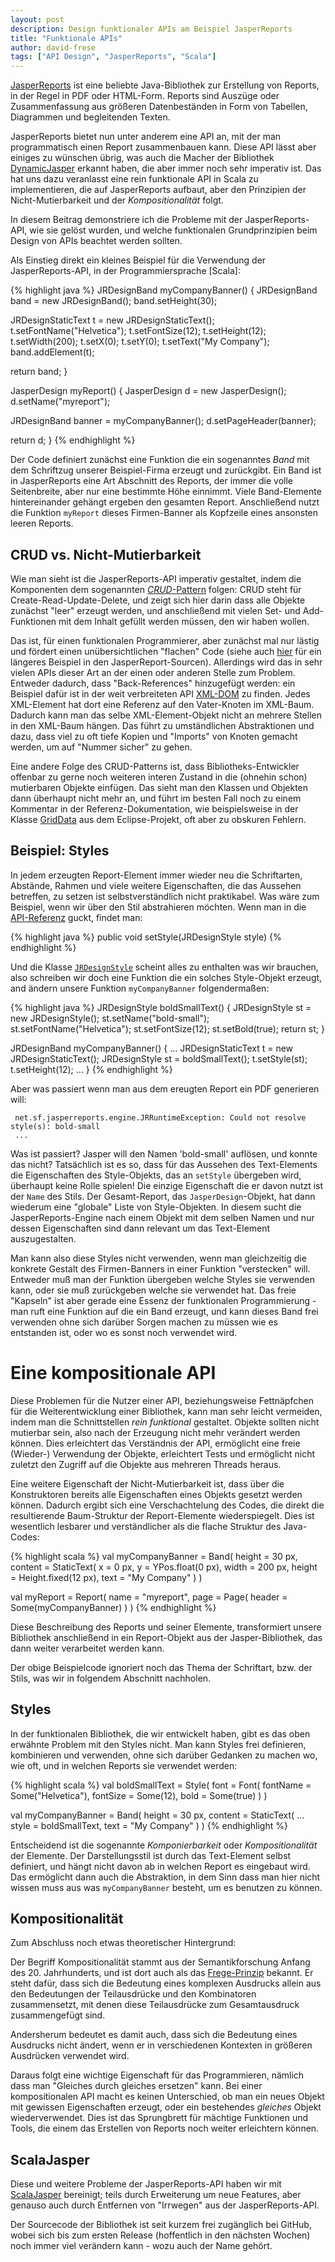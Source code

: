 ```yaml
---
layout: post
description: Design funktionaler APIs am Beispiel JasperReports
title: "Funktionale APIs"
author: david-frese
tags: ["API Design", "JasperReports", "Scala"]
---
```


[JasperReports](http://www.jaspersoft.com/reporting) ist eine beliebte
Java-Bibliothek zur Erstellung von Reports, in der Regel in PDF oder
HTML-Form. Reports sind Auszüge oder Zusammenfassung aus größeren
Datenbeständen in Form von Tabellen, Diagrammen und begleitenden
Texten.

JasperReports bietet nun unter anderem eine API an, mit der man
programmatisch einen Report zusammenbauen kann. Diese API lässt aber
einiges zu wünschen übrig, was auch die Macher der Bibliothek
[DynamicJasper](http://dynamicjasper.com/) erkannt haben, die aber
immer noch sehr imperativ ist. Das hat uns dazu veranlasst eine rein
funktionale API in Scala zu implementieren, die auf JasperReports
aufbaut, aber den Prinzipien der Nicht-Mutierbarkeit und der
_Kompositionalität_ folgt.

In diesem Beitrag demonstriere ich die Probleme mit der
JasperReports-API, wie sie gelöst wurden, und welche funktionalen
Grundprinzipien beim Design von APIs beachtet werden sollten.

<!-- more start -->

Als Einstieg direkt ein kleines Beispiel für die Verwendung der
JasperReports-API, in der Programmiersprache [Scala]:

{% highlight java %}
JRDesignBand myCompanyBanner() {
  JRDesignBand band = new JRDesignBand();
  band.setHeight(30);
  
  JRDesignStaticText t = new JRDesignStaticText();
  t.setFontName("Helvetica");
  t.setFontSize(12);
  t.setHeight(12);
  t.setWidth(200);
  t.setX(0);
  t.setY(0);
  t.setText("My Company");
  band.addElement(t);

  return band;
}

JasperDesign myReport() {
  JasperDesign d = new JasperDesign();
  d.setName("myreport");

  JRDesignBand banner = myCompanyBanner();
  d.setPageHeader(banner);

  return d;
}
{% endhighlight %}

Der Code definiert zunächst eine Funktion die ein sogenanntes
_Band_ mit dem Schriftzug unserer Beispiel-Firma erzeugt und
zurückgibt. Ein Band ist in JasperReports eine Art Abschnitt des
Reports, der immer die volle Seitenbreite, aber nur eine bestimmte
Höhe einnimmt. Viele Band-Elemente hintereinander gehängt ergeben den
gesamten Report. Anschließend nutzt die Funktion `myReport` dieses
Firmen-Banner als Kopfzeile eines ansonsten leeren Reports.

## CRUD vs. Nicht-Mutierbarkeit

Wie man sieht ist die JasperReports-API imperativ gestaltet,
indem die Komponenten dem sogenannten [_CRUD_-Pattern](http://en.wikipedia.org/wiki/Create,_read,_update_and_delete) folgen: CRUD steht
für Create-Read-Update-Delete, und zeigt sich hier darin dass alle
Objekte zunächst "leer" erzeugt werden, und anschließend mit vielen
Set- und Add-Funktionen mit dem Inhalt gefüllt werden müssen, den wir
haben wollen.

Das ist, für einen funktionalen Programmierer, aber zunächst mal nur
lästig und fördert einen unübersichtlichen "flachen" Code (siehe auch
[hier](http://code.jaspersoft.com/svn/repos/jasperreports/tags/jr-5-1-0/jasperreports/demo/samples/noxmldesign/src/NoXmlDesignApp.java)
für ein längeres Beispiel in den JasperReport-Sourcen). Allerdings
wird das in sehr vielen APIs dieser Art an der einen oder anderen
Stelle zum Problem. Entweder dadurch, dass "Back-References"
hinzugefügt werden: ein Beispiel dafür ist in der weit verbreiteten
API [XML-DOM](http://www.w3schools.com/dom/) zu finden. Jedes
XML-Element hat dort eine Referenz auf den Vater-Knoten im XML-Baum.
Dadurch kann man das selbe XML-Element-Objekt nicht an mehrere Stellen
in den XML-Baum hängen. Das führt zu umständlichen Abstraktionen und
dazu, dass viel zu oft tiefe Kopien und "Imports" von Knoten gemacht
werden, um auf "Nummer sicher" zu gehen.

Eine andere Folge des CRUD-Patterns ist, dass Bibliotheks-Entwickler
offenbar zu gerne noch weiteren interen Zustand in die (ohnehin schon)
mutierbaren Objekte einfügen. Das sieht man den Klassen und Objekten
dann überhaupt nicht mehr an, und führt im besten Fall noch zu einem
Kommentar in der Referenz-Dokumentation, wie beispielsweise in der
Klasse
[GridData](http://help.eclipse.org/indigo/index.jsp?topic=%2Forg.eclipse.platform.doc.isv%2Freference%2Fapi%2Forg%2Feclipse%2Fswt%2Flayout%2FGridData.html)
aus dem Eclipse-Projekt, oft aber zu obskuren Fehlern.

## Beispiel: Styles

In jedem erzeugten Report-Element immer wieder neu die Schriftarten,
Abstände, Rahmen und viele weitere Eigenschaften, die das Aussehen
betreffen, zu setzen ist selbstverständlich nicht praktikabel. Was wäre
zum Beispiel, wenn wir über den Stil abstrahieren möchten. Wenn man in
die [API-Referenz](http://jasperreports.sourceforge.net/api/net/sf/jasperreports/engine/JRPrintElement.html#setStyle%28net.sf.jasperreports.engine.JRStyle%29) guckt, findet man:

{% highlight java %}
public void setStyle(JRDesignStyle style)
{% endhighlight %}

Und die Klasse [`JRDesignStyle`](http://jasperreports.sourceforge.net/api/net/sf/jasperreports/engine/design/JRDesignStyle.html) scheint alles zu enthalten was wir
brauchen, also schreiben wir doch eine Funktion die ein solches
Style-Objekt erzeugt, and ändern unsere Funktion `myCompanyBanner`
folgendermaßen:

{% highlight java %}
JRDesignStyle boldSmallText() {
  JRDesignStyle st = new JRDesignStyle();
  st.setName("bold-small");
  st.setFontName("Helvetica");
  st.setFontSize(12);
  st.setBold(true);
  return st;
}

JRDesignBand myCompanyBanner() {
  ...
  JRDesignStaticText t = new JRDesignStaticText();
  JRDesignStyle st = boldSmallText();
  t.setStyle(st);
  t.setHeight(12);
  ...
}
{% endhighlight %}

Aber was passiert wenn man aus dem ereugten Report ein PDF generieren will:

     net.sf.jasperreports.engine.JRRuntimeException: Could not resolve style(s): bold-small
     ...

Was ist passiert? Jasper will den Namen 'bold-small' auflösen, und
konnte das nicht? Tatsächlich ist es so, dass für das Aussehen des
Text-Elements die Eigenschaften des Style-Objekts, das an `setStyle`
übergeben wird, überhaupt keine Rolle spielen! Die einzige Eigenschaft
die er davon nutzt ist der `Name` des Stils. Der Gesamt-Report, das
`JasperDesign`-Objekt, hat dann wiederum eine "globale" Liste von
Style-Objekten. In diesem sucht die JasperReports-Engine nach einem
Objekt mit dem selben Namen und nur dessen Eigenschaften sind dann
relevant um das Text-Element auszugestalten.

Man kann also diese Styles nicht verwenden, wenn man gleichzeitig die
konkrete Gestalt des Firmen-Banners in einer Funktion "verstecken"
will. Entweder muß man der Funktion übergeben welche Styles sie
verwenden kann, oder sie muß zurückgeben welche sie verwendet hat. Das
freie "Kapseln" ist aber gerade eine Essenz der funktionalen
Programmierung - man ruft eine Funktion auf die ein Band erzeugt, und
kann dieses Band frei verwenden ohne sich darüber Sorgen machen zu
müssen wie es entstanden ist, oder wo es sonst noch verwendet wird.

# Eine kompositionale API

Diese Problemen für die Nutzer einer API, beziehungsweise
Fettnäpfchen für die Weiterentwicklung einer Bibliothek, kann man sehr
leicht vermeiden, indem man die Schnittstellen _rein funktional_
gestaltet. Objekte sollten nicht mutierbar sein, also nach der
Erzeugung nicht mehr verändert werden können. Dies erleichtert das
Verständnis der API, ermöglicht eine freie (Wieder-) Verwendung der
Objekte, erleichtert Tests und ermöglicht nicht zuletzt den Zugriff
auf die Objekte aus mehreren Threads heraus.

Eine weitere Eigenschaft der Nicht-Mutierbarkeit ist, dass über die
Konstruktoren bereits alle Eigenschaften eines Objekts gesetzt werden
können. Dadurch ergibt sich eine Verschachtelung des Codes, die direkt
die resultierende Baum-Struktur der Report-Elemente wiederspiegelt.
Dies ist wesentlich lesbarer und verständlicher als die flache
Struktur des Java-Codes:

{% highlight scala %}
val myCompanyBanner = Band(
  height = 30 px,
  content = StaticText(
    x = 0 px,
    y = YPos.float(0 px),
    width = 200 px,
    height = Height.fixed(12 px),
    text = "My Company"
  )
)

val myReport = Report(
  name = "myreport",
  page = Page(
    header = Some(myCompanyBanner)
  )
)
{% endhighlight %}

Diese Beschreibung des Reports und seiner Elemente, transformiert
unsere Bibliothek anschließend in ein Report-Objekt aus der
Jasper-Bibliothek, das dann weiter verarbeitet werden kann.

Der obige Beispielcode ignoriert noch das Thema der Schriftart, bzw.
der Stils, was wir in folgendem Abschnitt nachholen.

## Styles

In der funktionalen Bibliothek, die wir entwickelt haben, gibt es das
oben erwähnte Problem mit den Styles nicht. Man kann Styles frei
definieren, kombinieren und verwenden, ohne sich darüber Gedanken zu
machen wo, wie oft, und in welchen Reports sie verwendet werden:

{% highlight scala %}
val boldSmallText = Style(
  font = Font(
    fontName = Some("Helvetica"),
    fontSize = Some(12),
    bold = Some(true)
  )
)

val myCompanyBanner = Band(
  height = 30 px,
  content = StaticText(
    ...
    style = boldSmallText,
    text = "My Company"
  )
)
{% endhighlight %}

Entscheidend ist die sogenannte _Komponierbarkeit_ oder
_Kompositionalität_ der Elemente. Der Darstellungsstil ist durch das
Text-Element selbst definiert, und hängt nicht davon ab in welchen
Report es eingebaut wird. Das ermöglicht dann auch die Abstraktion, in
dem Sinn dass man hier nicht wissen muss aus was `myCompanyBanner`
besteht, um es benutzen zu können.

## Kompositionalität

Zum Abschluss noch etwas theoretischer Hintergrund:

Der Begriff Kompositionalität stammt aus der Semantikforschung Anfang
des 20. Jahrhunderts, und ist dort auch als das
[Frege-Prinzip](http://de.wikipedia.org/wiki/Frege-Prinzip) bekannt.
Er steht dafür, dass sich die Bedeutung eines komplexen Ausdrucks allein aus
den Bedeutungen der Teilausdrücke und den Kombinatoren zusammensetzt,
mit denen diese Teilausdrücke zum Gesamtausdruck zusammengefügt sind.

Andersherum bedeutet es damit auch, dass sich die Bedeutung eines
Ausdrucks nicht ändert, wenn er in verschiedenen Kontexten in größeren
Ausdrücken verwendet wird.

Daraus folgt eine wichtige Eigenschaft für das Programmieren, nämlich
dass man "Gleiches durch gleiches ersetzen" kann. Bei einer
kompositionalen API macht es keinen Unterschied, ob man ein neues
Objekt mit gewissen Eigenschaften erzeugt, oder ein bestehendes
_gleiches_ Objekt wiederverwendet. Dies ist das Sprungbrett für
mächtige Funktionen und Tools, die einem das Erstellen von Reports
noch weiter erleichtern können.

## ScalaJasper

Diese und weitere Probleme der JasperReports-API haben wir mit
[ScalaJasper](https://github.com/active-group/ScalaJasper) bereinigt;
teils durch Erweiterung um neue Features, aber genauso auch durch
Entfernen von "Irrwegen" aus der JasperReports-API.

Der Sourcecode der Bibliothek ist seit kurzem frei zugänglich bei
GitHub, wobei sich bis zum ersten Release (hoffentlich in den nächsten
Wochen) noch immer viel verändern kann - wozu auch der Name gehört.

